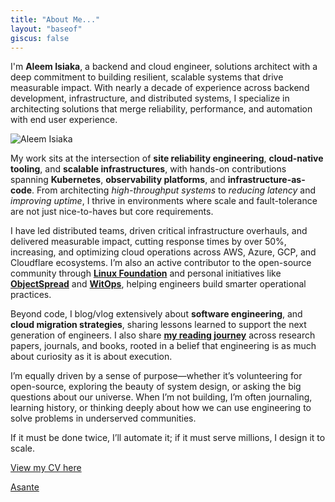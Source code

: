 ```yaml
---
title: "About Me..."
layout: "baseof"
giscus: false
---
```


I'm **Aleem Isiaka**, a backend and cloud engineer, solutions architect with a deep commitment to building resilient, scalable systems that drive measurable impact. With nearly a decade of experience across backend development, infrastructure, and distributed systems, I specialize in architecting solutions that merge reliability, performance, and automation with end user experience.

![Aleem Isiaka](/assets/aleem-isiaka.png)

My work sits at the intersection of **site reliability engineering**, **cloud-native tooling**, and **scalable infrastructures**, with hands-on contributions spanning **Kubernetes**, **observability platforms**, and **infrastructure-as-code**. From architecting *high-throughput systems* to *reducing latency* and *improving uptime*, I thrive in environments where scale and fault-tolerance are not just nice-to-haves but core requirements.

I have led distributed teams, driven critical infrastructure overhauls, and delivered measurable impact, cutting response times by over 50%, increasing, and optimizing cloud operations across AWS, Azure, GCP, and Cloudflare ecosystems. I’m also an active contributor to the open-source community through [**Linux Foundation**](https://openprofile.dev/profile/limistah) and personal initiatives like [**ObjectSpread**](https://objectspread.com) and [**WitOps**](https://witops.cloud), helping engineers build smarter operational practices.

Beyond code, I blog/vlog extensively about **software engineering**, and **cloud migration strategies**, sharing lessons learned to support the next generation of engineers. I also share [**my reading journey**](/readings) across research papers, journals, and books, rooted in a belief that engineering is as much about curiosity as it is about execution.

I’m equally driven by a sense of purpose—whether it’s volunteering for open-source, exploring the beauty of system design, or asking the big questions about our universe. When I’m not building, I’m often journaling, learning history, or thinking deeply about how we can use engineering to solve problems in underserved communities.

If it must be done twice, I’ll automate it; if it must serve millions, I design it to scale.

[View my CV here](/aleemisiaka.pdf)

[Asante](https://translate.google.com/?sl=sw&tl=en&text=asante&op=translate)
